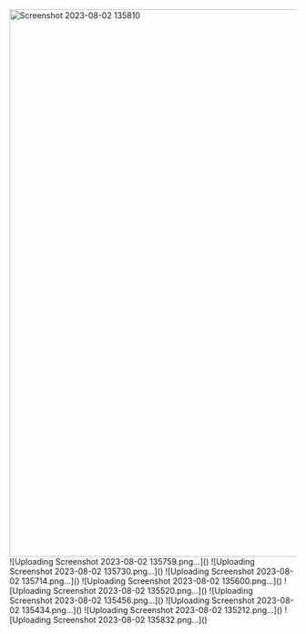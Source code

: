 <img width="960" alt="Screenshot 2023-08-02 135810" src="https://github.com/Vineetha-Golthi/Rest-API2/assets/134260629/69b57f22-2d39-4609-8320-959ad6d009d5">
![Uploading Screenshot 2023-08-02 135759.png…]()
![Uploading Screenshot 2023-08-02 135730.png…]()
![Uploading Screenshot 2023-08-02 135714.png…]()
![Uploading Screenshot 2023-08-02 135600.png…]()
![Uploading Screenshot 2023-08-02 135520.png…]()
![Uploading Screenshot 2023-08-02 135456.png…]()
![Uploading Screenshot 2023-08-02 135434.png…]()
![Uploading Screenshot 2023-08-02 135212.png…]()
![Uploading Screenshot 2023-08-02 135832.png…]()
